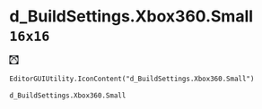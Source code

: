 # d_BuildSettings.Xbox360.Small `16x16`
<img src="/img/d_BuildSettings.Xbox360.Small.png" width=16 height=16>

``` CSharp
EditorGUIUtility.IconContent("d_BuildSettings.Xbox360.Small")
```
```
d_BuildSettings.Xbox360.Small
```
